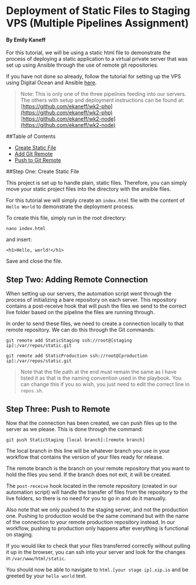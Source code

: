 # Deployment of Static Files to Staging VPS (Multiple Pipelines Assignment)
#### By Emily Kaneff

For this tutorial, we will be using a static html file to demonstrate the process of deploying a static application to a virtual private server that was set up using Ansible through the use of remote git repositories.

If you have not done so already, follow the tutorial for setting up the VPS using Digital Ocean and Ansible [here](). 

>Note: This is only one of the three pipelines feeding into our servers. The others with setup and deployment instructions can be found at: <br>
>[https://github.com/ekaneff/wk2-php](https://github.com/ekaneff/wk2-php) <br>
>[https://github.com/ekaneff/wk2-node](https://github.com/ekaneff/wk2-node)

##Table of Contents

* [Create Static File](#one)
* [Add Git Remote](#two)
* [Push to Git Remote](#three)

<a name="one"></a>
##Step One: Create Static File

This project is set up to handle plain, static files. Therefore, you can simply move your static project files into the directory with the ansible files.

For this tutorial we will simply create an `index.html` file with the content of `Hello World` to demonstrate the deployment process. 

To create this file, simply run in the root directory: 

```shell
nano index.html
```

and insert: 

```shell
<h1>Hello, world!</h1>
```

Save and close the file. 

<a name="two"></a>
## Step Two: Adding Remote Connection

When setting up our servers, the automation script went through the process of initializing a bare repository on each server. This repository contains a post-receive hook that will push the files we send to the correct live folder based on the pipeline the files are running through. 

In order to send these files, we need to create a connection locally to that remote repository. We can do this through the Git commands: 

```shell
git remote add StaticStaging ssh://root@[staging ip]:/var/repos/static.git

git remote add StaticProduction ssh://root@[production ip]:/var/repos/static.git
```

>Note that the file path at the end must remain the same as I have listed it as that is the naming convention used in the playbook. You can change this if you so wish, you just need to edit the correct line in `repos.sh`. 

## Step Three: Push to Remote

Now that the connection has been created, we can push files up to the server as we please. This is done through the command: 

```shell
git push StaticStaging [local branch]:[remote branch]
```

The local branch in this line will be whatever branch you use in your workflow that contains the version of your files ready for release. 

The remote branch is the branch on your remote repository that you want to hold the files you send. If the branch does not exit, it will be created. 

The `post-receive` hook located in the remote repository (created in our automation script) will handle the transfer of files from the repository to the live folders, so there is no need for you to go in and do it manually. 

Also note that we only pushed to the staging server, and not the production one. Pushing to production would be the same command but with the name of the connection to your remote production repository instead. In our workflow, pushing to production only happens after everything is functional on staging. 

If you would like to check that your files transferred correctly without pulling it up in the browser, you can ssh into your server and look for the changes in `/var/www/html/static`. 

You should now be able to navigate to `html.[your stage ip].xip.io` and be greeted by your `hello world` text.